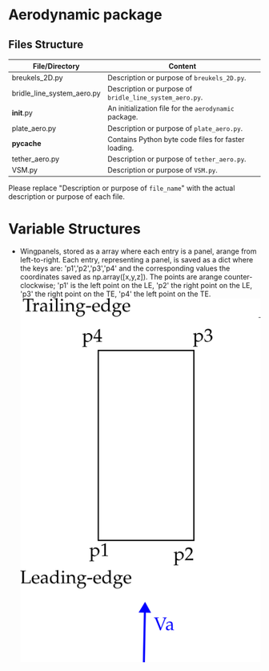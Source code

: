 # Aerodynamic package

## Files Structure
| File/Directory | Content |
| -------------- | ------- |
| breukels_2D.py | Description or purpose of `breukels_2D.py`. |
| bridle_line_system_aero.py | Description or purpose of `bridle_line_system_aero.py`. |
| __init__.py | An initialization file for the `aerodynamic` package. |
| plate_aero.py | Description or purpose of `plate_aero.py`. |
| __pycache__ | Contains Python byte code files for faster loading. |
| tether_aero.py | Description or purpose of `tether_aero.py`. |
| VSM.py | Description or purpose of `VSM.py`. |

Please replace "Description or purpose of `file_name`" with the actual description or purpose of each file.


# Variable Structures

- Wingpanels, stored as a array where each entry is a panel, arange from left-to-right. Each entry, representing a panel, is saved as a dict where the keys are: 'p1','p2','p3','p4' and the corresponding values the coordinates saved as np.array([x,y,z]). The points are arange counter-clockwise; 'p1' is the left point on the LE, 'p2' the right point on the LE, 'p3' the right point on the TE, 'p4' the left point on the TE.
![Wing Panel structure](src/aerodynamic/doc/wing_panel_structure.png)
